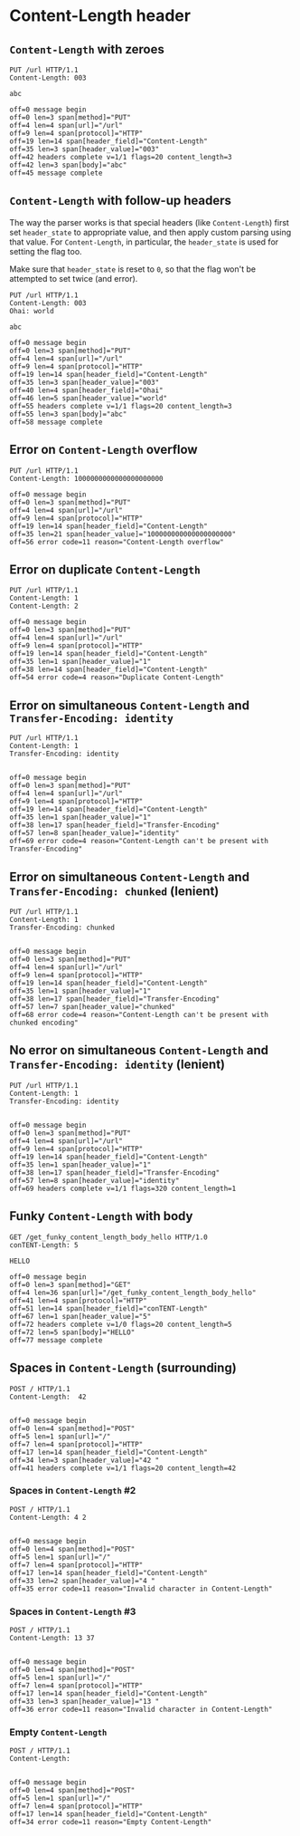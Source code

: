 Content-Length header
=====================

## `Content-Length` with zeroes

<!-- meta={"type": "request"} -->
```http
PUT /url HTTP/1.1
Content-Length: 003

abc
```

```log
off=0 message begin
off=0 len=3 span[method]="PUT"
off=4 len=4 span[url]="/url"
off=9 len=4 span[protocol]="HTTP"
off=19 len=14 span[header_field]="Content-Length"
off=35 len=3 span[header_value]="003"
off=42 headers complete v=1/1 flags=20 content_length=3
off=42 len=3 span[body]="abc"
off=45 message complete
```

## `Content-Length` with follow-up headers

The way the parser works is that special headers (like `Content-Length`) first
set `header_state` to appropriate value, and then apply custom parsing using
that value. For `Content-Length`, in particular, the `header_state` is used for
setting the flag too.

Make sure that `header_state` is reset to `0`, so that the flag won't be
attempted to set twice (and error).

<!-- meta={"type": "request"} -->
```http
PUT /url HTTP/1.1
Content-Length: 003
Ohai: world

abc
```

```log
off=0 message begin
off=0 len=3 span[method]="PUT"
off=4 len=4 span[url]="/url"
off=9 len=4 span[protocol]="HTTP"
off=19 len=14 span[header_field]="Content-Length"
off=35 len=3 span[header_value]="003"
off=40 len=4 span[header_field]="Ohai"
off=46 len=5 span[header_value]="world"
off=55 headers complete v=1/1 flags=20 content_length=3
off=55 len=3 span[body]="abc"
off=58 message complete
```

## Error on `Content-Length` overflow

<!-- meta={"type": "request"} -->
```http
PUT /url HTTP/1.1
Content-Length: 1000000000000000000000

```

```log
off=0 message begin
off=0 len=3 span[method]="PUT"
off=4 len=4 span[url]="/url"
off=9 len=4 span[protocol]="HTTP"
off=19 len=14 span[header_field]="Content-Length"
off=35 len=21 span[header_value]="100000000000000000000"
off=56 error code=11 reason="Content-Length overflow"
```

## Error on duplicate `Content-Length`

<!-- meta={"type": "request"} -->
```http
PUT /url HTTP/1.1
Content-Length: 1
Content-Length: 2

```

```log
off=0 message begin
off=0 len=3 span[method]="PUT"
off=4 len=4 span[url]="/url"
off=9 len=4 span[protocol]="HTTP"
off=19 len=14 span[header_field]="Content-Length"
off=35 len=1 span[header_value]="1"
off=38 len=14 span[header_field]="Content-Length"
off=54 error code=4 reason="Duplicate Content-Length"
```

## Error on simultaneous `Content-Length` and `Transfer-Encoding: identity`

<!-- meta={"type": "request"} -->
```http
PUT /url HTTP/1.1
Content-Length: 1
Transfer-Encoding: identity


```

```log
off=0 message begin
off=0 len=3 span[method]="PUT"
off=4 len=4 span[url]="/url"
off=9 len=4 span[protocol]="HTTP"
off=19 len=14 span[header_field]="Content-Length"
off=35 len=1 span[header_value]="1"
off=38 len=17 span[header_field]="Transfer-Encoding"
off=57 len=8 span[header_value]="identity"
off=69 error code=4 reason="Content-Length can't be present with Transfer-Encoding"
```

## Error on simultaneous `Content-Length` and `Transfer-Encoding: chunked` (lenient)

<!-- meta={"type": "request-lenient"} -->
```http
PUT /url HTTP/1.1
Content-Length: 1
Transfer-Encoding: chunked


```

```log
off=0 message begin
off=0 len=3 span[method]="PUT"
off=4 len=4 span[url]="/url"
off=9 len=4 span[protocol]="HTTP"
off=19 len=14 span[header_field]="Content-Length"
off=35 len=1 span[header_value]="1"
off=38 len=17 span[header_field]="Transfer-Encoding"
off=57 len=7 span[header_value]="chunked"
off=68 error code=4 reason="Content-Length can't be present with chunked encoding"
```

## No error on simultaneous `Content-Length` and `Transfer-Encoding: identity` (lenient)

<!-- meta={"type": "request-lenient"} -->
```http
PUT /url HTTP/1.1
Content-Length: 1
Transfer-Encoding: identity


```

```log
off=0 message begin
off=0 len=3 span[method]="PUT"
off=4 len=4 span[url]="/url"
off=9 len=4 span[protocol]="HTTP"
off=19 len=14 span[header_field]="Content-Length"
off=35 len=1 span[header_value]="1"
off=38 len=17 span[header_field]="Transfer-Encoding"
off=57 len=8 span[header_value]="identity"
off=69 headers complete v=1/1 flags=320 content_length=1
```

## Funky `Content-Length` with body

<!-- meta={"type": "request"} -->
```http
GET /get_funky_content_length_body_hello HTTP/1.0
conTENT-Length: 5

HELLO
```

```log
off=0 message begin
off=0 len=3 span[method]="GET"
off=4 len=36 span[url]="/get_funky_content_length_body_hello"
off=41 len=4 span[protocol]="HTTP"
off=51 len=14 span[header_field]="conTENT-Length"
off=67 len=1 span[header_value]="5"
off=72 headers complete v=1/0 flags=20 content_length=5
off=72 len=5 span[body]="HELLO"
off=77 message complete
```

## Spaces in `Content-Length` (surrounding)

<!-- meta={"type": "request"} -->
```http
POST / HTTP/1.1
Content-Length:  42 


```

```log
off=0 message begin
off=0 len=4 span[method]="POST"
off=5 len=1 span[url]="/"
off=7 len=4 span[protocol]="HTTP"
off=17 len=14 span[header_field]="Content-Length"
off=34 len=3 span[header_value]="42 "
off=41 headers complete v=1/1 flags=20 content_length=42
```

### Spaces in `Content-Length` #2

<!-- meta={"type": "request"} -->
```http
POST / HTTP/1.1
Content-Length: 4 2


```

```log
off=0 message begin
off=0 len=4 span[method]="POST"
off=5 len=1 span[url]="/"
off=7 len=4 span[protocol]="HTTP"
off=17 len=14 span[header_field]="Content-Length"
off=33 len=2 span[header_value]="4 "
off=35 error code=11 reason="Invalid character in Content-Length"
```

### Spaces in `Content-Length` #3

<!-- meta={"type": "request"} -->
```http
POST / HTTP/1.1
Content-Length: 13 37


```

```log
off=0 message begin
off=0 len=4 span[method]="POST"
off=5 len=1 span[url]="/"
off=7 len=4 span[protocol]="HTTP"
off=17 len=14 span[header_field]="Content-Length"
off=33 len=3 span[header_value]="13 "
off=36 error code=11 reason="Invalid character in Content-Length"
```

### Empty `Content-Length`

<!-- meta={"type": "request"} -->
```http
POST / HTTP/1.1
Content-Length:


```

```log
off=0 message begin
off=0 len=4 span[method]="POST"
off=5 len=1 span[url]="/"
off=7 len=4 span[protocol]="HTTP"
off=17 len=14 span[header_field]="Content-Length"
off=34 error code=11 reason="Empty Content-Length"
```
